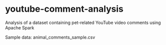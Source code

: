 # youtube-comment-analysis
Analysis of a dataset containing pet-related YouTube video comments using Apache Spark

Sample data: animal_comments_sample.csv
